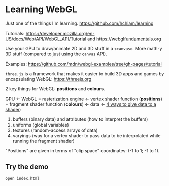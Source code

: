 # Learning WebGL

Just one of the things I'm learning. <https://github.com/hchiam/learning>

Tutorials: <https://developer.mozilla.org/en-US/docs/Web/API/WebGL_API/Tutorial> and <https://webglfundamentals.org>

Use your GPU to draw/animate 2D and 3D stuff in a `<canvas>`. More math-y 3D stuff (compared to just using the `canvas` API).

Examples: <https://github.com/mdn/webgl-examples/tree/gh-pages/tutorial>

`three.js` is a framework that makes it easier to build 3D apps and games by encapsulating WebGL: <https://threejs.org>

2 key things for WebGL: **positions** and **colours**.

GPU <- WebGL = rasterization engine <- vertex shader function (**positions**) + fragment shader function (**colours**) <- data <- [4 ways to give data to a shader](https://developer.mozilla.org/en-US/docs/Web/API/WebGL_API/Data):

1. buffers (binary data) and attributes (how to interpret the buffers)
2. uniforms (global variables)
3. textures (random-access arrays of data)
4. varyings (way for a vertex shader to pass data to be interpolated while running the fragment shader)

"Positions" are given in terms of "clip space" coordinates: (-1 to 1; -1 to 1).

## Try the demo

```bash
open index.html
```
